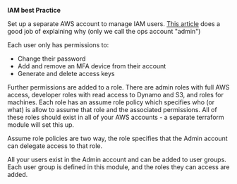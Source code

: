 **IAM best Practice**

Set up a separate AWS account to manage IAM users. [This article](https://hackernoon.com/terraform-with-aws-assume-role-21567505ea98) does a good job of explaining why (only we call the ops account "admin")

Each user only has permissions to:
* Change their password
* Add and remove an MFA device from their account
* Generate and delete access keys


Further permissions are added to a role. There are admin roles with full AWS access, developer roles with read access to Dynamo and S3, and roles for machines. Each role has an assume role policy which specifies who (or what) is allow to assume that role and the associated permissions. All of these roles should exist in all of your AWS accounts - a separate terraform module will set this up.

Assume role policies are two way, the role specifies that the Admin account can delegate access to that role. 

All your users exist in the Admin account and can be added to user groups. Each user group is defined in this module, and the roles they can access are added. 